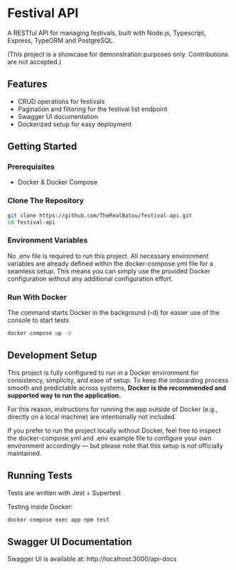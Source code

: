 # Festival API
A RESTful API for managing festivals, built with Node.js, Typescript, Express, TypeORM and PostgreSQL.

(This project is a showcase for demonstration purposes only. Contributions are not accepted.)

## Features
- CRUD operations for festivals
- Pagination and filtering for the festival list endpoint
- Swagger UI documentation
- Dockerized setup for easy deployment

## Getting Started

### Prerequisites
- Docker & Docker Compose

### Clone The Repository

```bash
git clone https://github.com/TheRealBatou/festival-api.git
cd festival-api
```

### Environment Variables

No .env file is required to run this project.
All necessary environment variables are already defined within the docker-compose.yml file for a seamless setup.
This means you can simply use the provided Docker configuration without any additional configuration effort.

### Run With Docker

The command starts Docker in the background (-d) for easier use of the console to start tests

```bash
docker compose up -d
```

## Development Setup

This project is fully configured to run in a Docker environment for consistency, simplicity, and ease of setup.
To keep the onboarding process smooth and predictable across systems, **Docker is the recommended and supported way to run the application.**

For this reason, instructions for running the app outside of Docker (e.g., directly on a local machine) are intentionally not included.

If you prefer to run the project locally without Docker, feel free to inspect the docker-compose.yml and .env example file to configure your own environment accordingly — but please note that this setup is not officially maintained.

## Running Tests

Tests are written with Jest + Supertest

Testing inside Docker:

```bash
docker compose exec app npm test
```

## Swagger UI Documentation

Swagger UI is available at:
http://localhost:3000/api-docs
